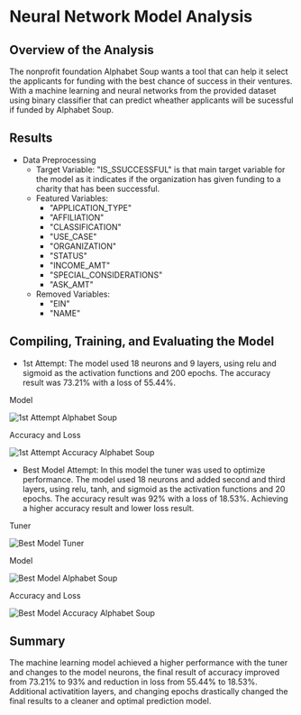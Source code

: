 # Neural Network Model Analysis

## Overview of the Analysis ##

The nonprofit foundation Alphabet Soup wants a tool that can help it select the applicants for funding with the best chance of success in their ventures. With a machine learning and neural networks from the provided dataset using binary classifier that can predict wheather applicants will be sucessful if funded by Alphabet Soup.

## Results ##

* Data Preprocessing
    * Target Variable: "IS_SSUCCESSFUL" is that main target variable for the model as it indicates if the organization has given funding to a charity that has been successful.
    * Featured Variables:
        - "APPLICATION_TYPE"
        - "AFFILIATION"
        - "CLASSIFICATION"
        -  "USE_CASE"
        -  "ORGANIZATION"
        -  "STATUS"
        -  "INCOME_AMT"
        -  "SPECIAL_CONSIDERATIONS"
        -  "ASK_AMT"
    * Removed Variables:
        - "EIN"
        - "NAME"

## Compiling, Training, and Evaluating the Model ##

  * 1st Attempt: The model used 18 neurons and 9 layers, using relu and sigmoid as the activation functions and 200 epochs. The accuracy result was 73.21% with a loss of 55.44%.
    
Model

![1st Attempt Alphabet Soup](https://github.com/jessguinn/deep-learning-challenge/assets/151950669/a38d7b8d-2f81-414d-aa6c-bbef6319e69b)

Accuracy and Loss

![1st Attempt Accuracy Alphabet Soup](https://github.com/jessguinn/deep-learning-challenge/assets/151950669/c95a0cf3-edfe-44c5-8267-d7926fc5373b)

   * Best Model Attempt: In this model the tuner was used to optimize performance. The model used 18 neurons and added second and third layers, using relu, tanh, and sigmoid as the activation functions and 20 epochs. The accuracy result was 92% with a loss of 18.53%. Achieving a higher accuracy result and lower loss result.
     
Tuner

![Best Model Tuner](https://github.com/jessguinn/deep-learning-challenge/assets/151950669/fd5f22ae-e68d-41f8-9d25-541c5408ac04)

Model

![Best Model Alphabet Soup](https://github.com/jessguinn/deep-learning-challenge/assets/151950669/f4b09ee2-f5a8-4b13-a874-56a3628b9fd8)

Accuracy and Loss

![Best Model Accuracy Alphabet Soup](https://github.com/jessguinn/deep-learning-challenge/assets/151950669/db09ca53-a6f3-4c98-99a0-96a8141ea6e1)

## Summary ##

The machine learning model achieved a higher performance with the tuner and changes to the model neurons, the final result of accuracy improved from 73.21% to 93% and reduction in loss from 55.44% to 18.53%. Additional activatition layers, and changing epochs drastically changed the final results to a cleaner and optimal prediction model.


